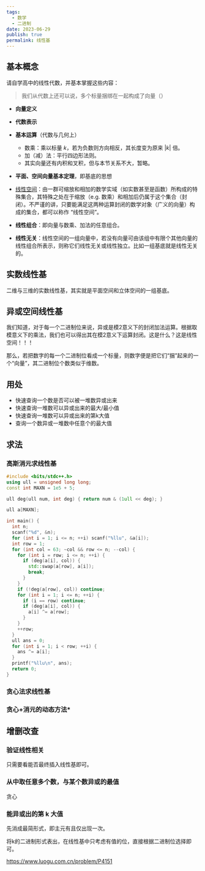 ```yaml
---
tags:
  - 数学
  - 二进制
date: 2023-06-29
publish: true
permalink: 线性基
---
```


## 基本概念

请自学高中的线性代数，并基本掌握这些内容：

> 我们从代数上还可以说，多个标量捆绑在一起构成了向量（）

- **向量定义**
- **代数表示**
- **基本运算**（代数与几何上）
	- 数乘：乘以标量 $k$，若为负数则方向相反，其长度变为原来 $|k|$ 倍。
	- 加（减）法：平行四边形法则。
	- 其实向量还有内积和叉积，但与本节关系不大，暂略。
- **平面、空间向量基本定理**，即基底的思想

- [线性空间](https://zh.wikipedia.org/wiki/%E5%90%91%E9%87%8F%E7%A9%BA%E9%97%B4)：由一群可缩放和相加的数学实域（如实数甚至是函数）所构成的特殊集合，其特殊之处在于缩放（e.g. 数乘）和相加后仍属于这个集合（封闭）。不严谨的讲，只要能满足这两种运算封闭的数学对象（广义的向量）构成的集合，都可以称作 “线性空间”。
- **线性组合**：即向量与数乘、加法的任意组合。
- **线性无关**：线性空间的一组向量中，若没有向量可由该组中有限个其他向量的线性组合所表示，则称它们线性无关或线性独立。比如一组基底就是线性无关的。

## 实数线性基

二维与三维的实数线性基，其实就是平面空间和立体空间的一组基底。


## 异或空间线性基

我们知道，对于每一个二进制位来说，异或是模2意义下的封闭加法运算。根据取模意义下的乘法，我们也可以得出其在模2意义下运算封闭。这是什么？这是线性空间！！！

那么，若把数字的每一个二进制位看成一个标量，则数字便是把它们“捆”起来的一个“向量”，其二进制位个数类似于维数。


## 用处

- 快速查询一个数是否可以被一堆数异或出来
- 快速查询一堆数可以异或出来的最大/最小值
- 快速查询一堆数可以异或出来的第k大值
- 查询一个数异或一堆数中任意个的最大值

## 求法

### 高斯消元求线性基

```cpp
#include <bits/stdc++.h>
using ull = unsigned long long;
const int MAXN = 1e5 + 5;

ull deg(ull num, int deg) { return num & (1ull << deg); }

ull a[MAXN];

int main() {
  int n;
  scanf("%d", &n);
  for (int i = 1; i <= n; ++i) scanf("%llu", &a[i]);
  int row = 1;
  for (int col = 63; ~col && row <= n; --col) {
    for (int i = row; i <= n; ++i) {
      if (deg(a[i], col)) {
        std::swap(a[row], a[i]);
        break;
      }
    }
    if (!deg(a[row], col)) continue;
    for (int i = 1; i <= n; ++i) {
      if (i == row) continue;
      if (deg(a[i], col)) {
        a[i] ^= a[row];
      }
    }
    ++row;
  }
  ull ans = 0;
  for (int i = 1; i < row; ++i) {
    ans ^= a[i];
  }
  printf("%llu\n", ans);
  return 0;
}
```

### 贪心法求线性基


### 贪心+消元的动态方法*



## 增删改查

### 验证线性相关

只需要看能否最终插入线性基即可。
### 从中取任意多个数，与某个数异或的最值

贪心
### 能异或出的第 k 大值

先消成最简形式，即主元有且仅出现一次。

将k的二进制形式表出，在线性基中只考虑有值的位，直接根据二进制位选择即可。

https://www.luogu.com.cn/problem/P4151